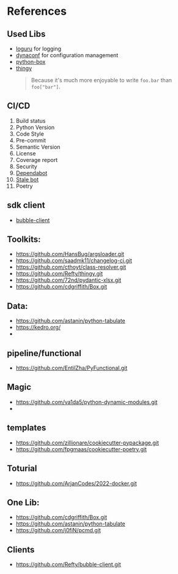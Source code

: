 # References

## Used Libs

- [loguru](https://github.com/Delgan/loguru) for logging
- [dynaconf](https://github.com/rochacbruno/dynaconf) for configuration management
- [python-box]()
- [thingy](https://github.com/Refty/thingy.git)
  >Because it's much more enjoyable to write ``foo.bar`` than ``foo["bar"]``.

## CI/CD

1. Build status
2. Python Version
3. Code Style
4. Pre-commit
5. Semantic Version
6. License
7. Coverage report
8. Security
9. [Dependabot](https://docs.github.com/en/github/administering-a-repository/enabling-and-disabling-version-updates#enabling-github-dependabot-version-updates)
10. [Stale bot](https://github.com/apps/stale) 
11. Poetry

## sdk client
- [bubble-client](https://github.com/Refty/bubble-client.git)

## Toolkits:
- https://github.com/HansBug/argsloader.git
- https://github.com/saadmk11/changelog-ci.git
- https://github.com/cthoyt/class-resolver.git
- https://github.com/Refty/thingy.git
- https://github.com/72nd/pydantic-xlsx.git
- https://github.com/cdgriffith/Box.git

## Data:
- https://github.com/astanin/python-tabulate
- https://kedro.org/
- 
## pipeline/functional

- https://github.com/EntilZha/PyFunctional.git

## Magic
- https://github.com/va1da5/python-dynamic-modules.git
- 
## templates

- https://github.com/zillionare/cookiecutter-pypackage.git
- https://github.com/fpgmaas/cookiecutter-poetry.git

## Toturial

- https://github.com/ArjanCodes/2022-docker.git

## One Lib:

- https://github.com/cdgriffith/Box.git
- https://github.com/astanin/python-tabulate
- https://github.com/j0fiN/pcmd.git


## Clients

-  https://github.com/Refty/bubble-client.git
